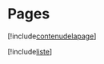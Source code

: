 # Pages

[!include[contenudelapage](pages.contenudelapage.autogen.md)]

[!include[liste](pages.liste.autogen.md)]




















